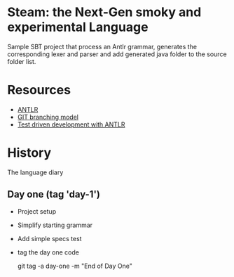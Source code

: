 Steam: the Next-Gen smoky and experimental Language
===================================================


Sample SBT project that process an Antlr grammar, generates the corresponding lexer and parser
and add generated java folder to the source folder list.


Resources
===================================================

* [ANTLR](http://www.antlr.org)
* [GIT branching model](http://nvie.com/posts/a-successful-git-branching-model/)
* [Test driven development with ANTLR](http://www.antlr.org/wiki/display/ANTLR3/Test-Driven+Development+with+ANTLR)


History
===================================================

The language diary

## Day one (tag 'day-1')

* Project setup
* Simplify starting grammar
* Add simple specs test
* tag the day one code

     git tag -a day-one -m "End of Day One"